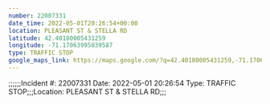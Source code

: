 ```yaml
---
number: 22007331
date_time: 2022-05-01T20:26:54+00:00
location: PLEASANT ST & STELLA RD
latitude: 42.40180005431259
longitude: -71.17063995039587
type: TRAFFIC STOP
google_maps_link: https://maps.google.com/?q=42.40180005431259,-71.17063995039587
---
```


;;;;;;Incident #: 22007331   Date: 2022-05-01 20:26:54   Type: TRAFFIC STOP;;;Location: PLEASANT ST & STELLA RD;;;
